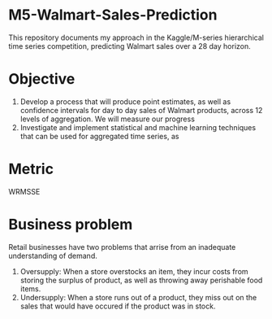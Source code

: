 # M5-Walmart-Sales-Prediction
This repository documents my approach in the Kaggle/M-series hierarchical time series competition, predicting Walmart sales over a 28 day horizon.

# Objective
1. Develop a process that will produce point estimates, as well as confidence intervals for day to day sales of Walmart products, across 12 levels of aggregation. We will measure our progress 
2. Investigate and implement statistical and machine learning techniques that can be used for aggregated time series, as 

# Metric
WRMSSE 

# Business problem
Retail businesses have two problems that arrise from an inadequate understanding of demand. 
1. Oversupply: When a store overstocks an item, they incur costs from storing the surplus of product, as well as throwing away perishable food items. 
2. Undersupply: When a store runs out of a product, they miss out on the sales that would have occured if the product was in stock. 

# 
